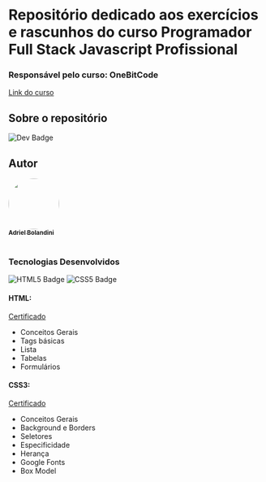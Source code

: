 # Repositório dedicado aos exercícios e rascunhos do curso Programador Full Stack Javascript Profissional
### Responsável pelo curso: OneBitCode 
[Link do curso](https://programador.onebitcode.com/)

## Sobre o repositório
![Dev Badge](https://shields.io./badge/Status-Em%20desenvolvimento-yellow)

## Autor
<a href="https://github.com/adrielbolandini">
 <img style="border-radius: 50%;" src="https://avatars.githubusercontent.com/u/64433279?v=4" width="100px;" alt=""/>
 <br />
 <sub><b>Adriel Bolandini</b></sub></a>
 <br><br>

### Tecnologias Desenvolvidos
![HTML5 Badge](https://shields.io./badge/-HTML%205-orange)
![CSS5 Badge](https://shields.io./badge/-CSS3-blue)

#### HTML:
[Certificado](https://drive.google.com/file/d/1qVywIVbn-t-t-9u3dSk0XGrD_sHVnbup/view?usp=share_link)
- Conceitos Gerais
- Tags básicas
- Lista
- Tabelas
- Formulários



#### CSS3:
[Certificado](https://drive.google.com/file/d/1osOar-ydWuSpgPn-4u-rVOvXl3iQ-fGe/view?usp=sharing)
- Conceitos Gerais
- Background e Borders
- Seletores
- Especificidade
- Herança
- Google Fonts
- Box Model